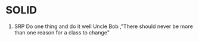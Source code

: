 # SOLID
1) SRP
   Do one thing and do it well
   Uncle Bob ,"There should never be more than one reason for a class to change"
